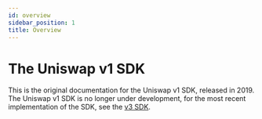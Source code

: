 ```yaml
---
id: overview
sidebar_position: 1
title: Overview
---
```


# The Uniswap v1 SDK

This is the original documentation for the Uniswap v1 SDK, released in 2019. 
The Uniswap v1 SDK is no longer under development, for the most recent implementation of the SDK, see the [v3 SDK](../v3/overview.md).